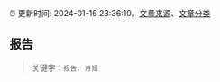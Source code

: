 :alarm_clock: 更新时间: 2024-01-16 23:36:10。[文章来源](/README.md)、[文章分类](/TAGS.md)

## 报告


> 关键字：`报告`、`月报`



